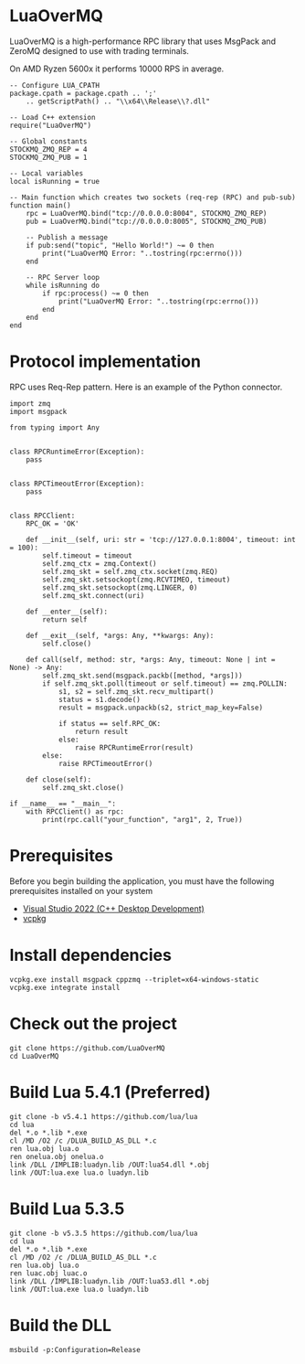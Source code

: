 # LuaOverMQ

LuaOverMQ is a high-performance RPC library that uses MsgPack and ZeroMQ designed to use with trading terminals.

On AMD Ryzen 5600x it performs 10000 RPS in average.

```
-- Configure LUA_CPATH
package.cpath = package.cpath .. ';' 
    .. getScriptPath() .. "\\x64\\Release\\?.dll"

-- Load C++ extension
require("LuaOverMQ")

-- Global constants
STOCKMQ_ZMQ_REP = 4
STOCKMQ_ZMQ_PUB = 1

-- Local variables
local isRunning = true

-- Main function which creates two sockets (req-rep (RPC) and pub-sub)
function main()
    rpc = LuaOverMQ.bind("tcp://0.0.0.0:8004", STOCKMQ_ZMQ_REP)
    pub = LuaOverMQ.bind("tcp://0.0.0.0:8005", STOCKMQ_ZMQ_PUB)

    -- Publish a message
    if pub:send("topic", "Hello World!") ~= 0 then
        print("LuaOverMQ Error: "..tostring(rpc:errno()))
    end

    -- RPC Server loop
    while isRunning do
        if rpc:process() ~= 0 then
            print("LuaOverMQ Error: "..tostring(rpc:errno()))
        end
    end
end
```

# Protocol implementation

RPC uses Req-Rep pattern. Here is an example of the Python connector.

```
import zmq
import msgpack

from typing import Any


class RPCRuntimeError(Exception):
    pass


class RPCTimeoutError(Exception):
    pass


class RPCClient:
    RPC_OK = 'OK'

    def __init__(self, uri: str = 'tcp://127.0.0.1:8004', timeout: int = 100):
        self.timeout = timeout
        self.zmq_ctx = zmq.Context()
        self.zmq_skt = self.zmq_ctx.socket(zmq.REQ)
        self.zmq_skt.setsockopt(zmq.RCVTIMEO, timeout)
        self.zmq_skt.setsockopt(zmq.LINGER, 0)
        self.zmq_skt.connect(uri)

    def __enter__(self):
        return self

    def __exit__(self, *args: Any, **kwargs: Any):
        self.close()

    def call(self, method: str, *args: Any, timeout: None | int = None) -> Any:
        self.zmq_skt.send(msgpack.packb([method, *args]))
        if self.zmq_skt.poll(timeout or self.timeout) == zmq.POLLIN:
            s1, s2 = self.zmq_skt.recv_multipart()
            status = s1.decode()
            result = msgpack.unpackb(s2, strict_map_key=False)

            if status == self.RPC_OK:
                return result
            else:
                raise RPCRuntimeError(result)
        else:
            raise RPCTimeoutError()

    def close(self):
        self.zmq_skt.close()
        
if __name__ == "__main__":
    with RPCClient() as rpc:
        print(rpc.call("your_function", "arg1", 2, True))
```

# Prerequisites

Before you begin building the application, you must have the following prerequisites installed on your system

* [Visual Studio 2022 (C++ Desktop Development)](https://visualstudio.microsoft.com/downloads/)
* [vcpkg](https://vcpkg.io/en/getting-started.html)

# Install dependencies

```
vcpkg.exe install msgpack cppzmq --triplet=x64-windows-static
vcpkg.exe integrate install
```

# Check out the project

```
git clone https://github.com/LuaOverMQ
cd LuaOverMQ
```

# Build Lua 5.4.1 (Preferred)
```
git clone -b v5.4.1 https://github.com/lua/lua
cd lua
del *.o *.lib *.exe
cl /MD /O2 /c /DLUA_BUILD_AS_DLL *.c
ren lua.obj lua.o
ren onelua.obj onelua.o
link /DLL /IMPLIB:luadyn.lib /OUT:lua54.dll *.obj
link /OUT:lua.exe lua.o luadyn.lib
```

# Build Lua 5.3.5 
```
git clone -b v5.3.5 https://github.com/lua/lua
cd lua
del *.o *.lib *.exe
cl /MD /O2 /c /DLUA_BUILD_AS_DLL *.c
ren lua.obj lua.o
ren luac.obj luac.o
link /DLL /IMPLIB:luadyn.lib /OUT:lua53.dll *.obj
link /OUT:lua.exe lua.o luadyn.lib
```

# Build the DLL
```
msbuild -p:Configuration=Release
```

